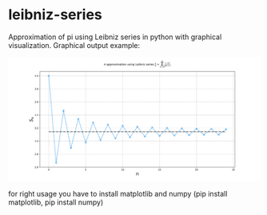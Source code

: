 # leibniz-series
Approximation of pi using Leibniz series in python with graphical visualization. Graphical output example:

![pi approximation using Leibniz series](https://github.com/marejak023/leibniz-series/blob/main/Pi_approximation_using_Leibniz_series.svg)

for right usage you have to install matplotlib and numpy (pip install matplotlib, pip install numpy)
